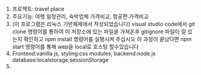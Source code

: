 1. 프로젝트: travel place
2. 주요기능: 여행 일정관리, 숙박업체 가격비교, 항공편 가격비교
3. (이 프로그램은 리눅스 기반체제에서 작성되었습니다) visual studio code에서 git clone 명령어를 통하여 이 저장소에 있는 파일을 가져온후 gitignore 파일이 잘 있는지 확인하고 npm install 명령어를 실행시켜 주십시오 이 과정이 끝났다면 npm start 명령어를 통해 wep을 local로 호스팅 할수있습니다
4. Frontend:vanilla js, styling:css modules, backend:node.js database:localstorage,sessionStorage
5. 